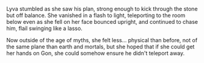 Lyva stumbled as she saw his plan, strong enough to kick through the stone but off balance. She vanished in a flash to light, teleporting to the room below even as she fell on her face bounced upright, and continued to chase him, flail swinging like a lasso.

Now outside of the age of myths, she felt less... physical than before, not of the same plane than earth and mortals, but she hoped that if she could get her hands on Gon, she could somehow ensure he didn't teleport away.